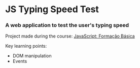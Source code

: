 # JS Typing Speed Test
### A web application to test the user's typing speed 
Project made during the course: [JavaScript: Formação Básica](https://br.linkedin.com/learning/javascript-formacao-basica)

Key learning points: 
 - DOM manipulation
 - Events
